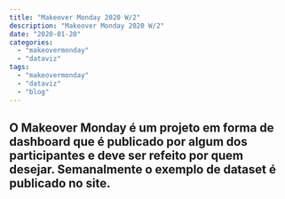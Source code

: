 ```yaml
---
title: "Makeover Monday 2020 W/2"
description: "Makeover Monday 2020 W/2"
date: "2020-01-20"
categories:
  - "makeovermonday"
  - "dataviz"
tags:
  - "makeovermonday"
  - "dataviz"
  - "blog"
---
```

## O Makeover Monday é um projeto em forma de dashboard que é publicado por algum dos participantes e deve ser refeito por quem desejar. Semanalmente o exemplo de dataset é publicado no site.
